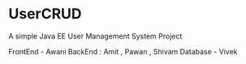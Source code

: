# UserCRUD
A simple Java EE User Management System Project 

FrontEnd - Awani
BackEnd : Amit , Pawan , Shivam
Database - Vivek

